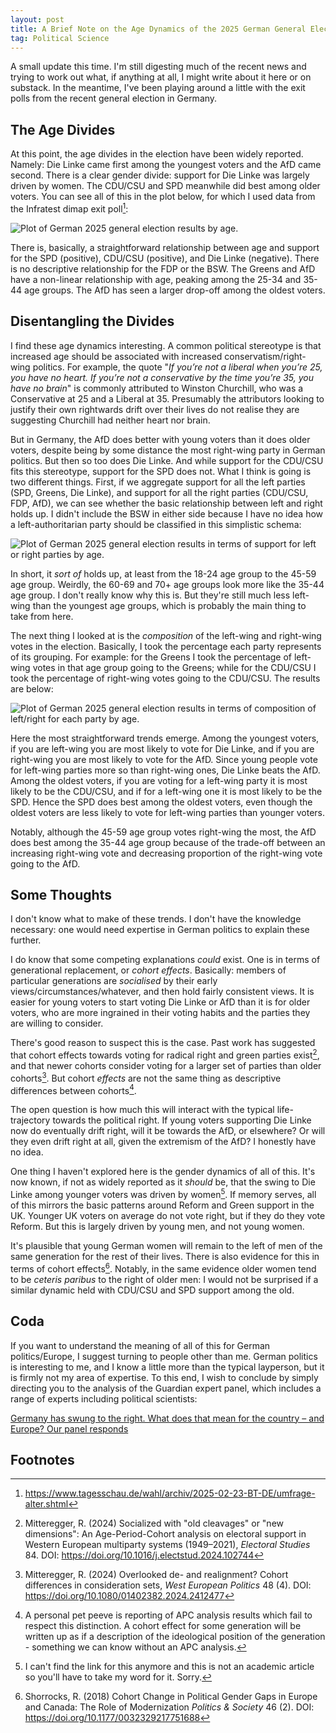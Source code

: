 ```yaml
---
layout: post
title: A Brief Note on the Age Dynamics of the 2025 German General Election
tag: Political Science
---
```


A small update this time. I'm still digesting much of the recent news and trying to work out what, if anything at all, I might write about it here or on substack. In the meantime, I've been playing around a little with the exit polls from the recent general election in Germany.

## The Age Divides

At this point, the age divides in the election have been widely reported. Namely: Die Linke came first among the youngest voters and the AfD came second. There is a clear gender divide: support for Die Linke was largely driven by women. The CDU/CSU and SPD meanwhile did best among older voters. You can see all of this in the plot below, for which I used data from the Infratest dimap exit poll[^1]:

<img src="/assets/images/blog/2025-03-03/de_ge_25_by_age.png" alt="Plot of German 2025 general election results by age." class="blog-img">

There is, basically, a straightforward relationship between age and support for the SPD (positive), CDU/CSU (positive), and Die Linke (negative). There is no descriptive relationship for the FDP or the BSW. The Greens and AfD have a non-linear relationship with age, peaking among the 25-34 and 35-44 age groups. The AfD has seen a larger drop-off among the oldest voters.

## Disentangling the Divides

I find these age dynamics interesting. A common political stereotype is that increased age should be associated with increased conservatism/right-wing politics. For example, the quote "*If you’re not a liberal when you’re 25, you have no heart.  If you’re not a conservative by the time you’re 35, you have no brain*" is commonly attributed to Winston Churchill, who was a Conservative at 25 and a Liberal at 35. Presumably the attributors looking to justify their own rightwards drift over their lives do not realise they are suggesting Churchill had neither heart nor brain.

But in Germany, the AfD does better with young voters than it does older voters, despite being by some distance the most right-wing party in German politics. But then so too does Die Linke. And while support for the CDU/CSU fits this stereotype, support for the SPD does not. What I think is going is two different things. First, if we aggregate support for all the left parties (SPD, Greens, Die Linke), and support for all the right parties (CDU/CSU, FDP, AfD), we can see whether the basic relationship between left and right holds up. I didn't include the BSW in either side because I have no idea how a left-authoritarian party should be classified in this simplistic schema:

<img src="/assets/images/blog/2025-03-03/de_ge_25_lr_by_age.png" alt="Plot of German 2025 general election results in terms of support for left or right parties by age." class="blog-img">

In short, it *sort of* holds up, at least from the 18-24 age group to the 45-59 age group. Weirdly, the 60-69 and 70+ age groups look more like the 35-44 age group. I don't really know why this is. But they're still much less left-wing than the youngest age groups, which is probably the main thing to take from here.

The next thing I looked at is the *composition* of the left-wing and right-wing votes in the election. Basically, I took the percentage each party represents of its grouping. For example: for the Greens I took the percentage of left-wing votes in that age group going to the Greens; while for the CDU/CSU I took the percentage of right-wing votes going to the CDU/CSU. The results are below:

<img src="/assets/images/blog/2025-03-03/de_ge_25_lr_comp_by_age.png" alt="Plot of German 2025 general election results in terms of composition of left/right for each party by age." class="blog-img">

Here the most straightforward trends emerge. Among the youngest voters, if you are left-wing you are most likely to vote for Die Linke, and if you are right-wing you are most likely to vote for the AfD. Since young people vote for left-wing parties more so than right-wing ones, Die Linke beats the AfD. Among the oldest voters, if you are voting for a left-wing party it is most likely to be the CDU/CSU, and if for a left-wing one it is most likely to be the SPD. Hence the SPD does best among the oldest voters, even though the oldest voters are less likely to vote for left-wing parties than younger voters.

Notably, although the 45-59 age group votes right-wing the most, the AfD does best among the 35-44 age group because of the trade-off between an increasing right-wing vote and decreasing proportion of the right-wing vote going to the AfD.

## Some Thoughts

I don't know what to make of these trends. I don't have the knowledge necessary: one would need expertise in German politics to explain these further.

I do know that some competing explanations *could* exist. One is in terms of generational replacement, or *cohort effects*. Basically: members of particular generations are *socialised* by their early views/circumstances/whatever, and then hold fairly consistent views. It is easier for young voters to start voting Die Linke or AfD than it is for older voters, who are more ingrained in their voting habits and the parties they are willing to consider.

There's good reason to suspect this is the case. Past work has suggested that cohort effects towards voting for radical right and green parties exist[^2], and that newer cohorts consider voting for a larger set of parties than older cohorts[^3]. But cohort *effects* are not the same thing as descriptive differences between cohorts[^4].

The open question is how much this will interact with the typical life-trajectory towards the political right. If young voters supporting Die Linke now do eventually drift right, will it be towards the AfD, or elsewhere? Or will they even drift right at all, given the extremism of the AfD? I honestly have no idea.

One thing I haven't explored here is the gender dynamics of all of this. It's now known, if not as widely reported as it *should* be, that the swing to Die Linke among younger voters was driven by women[^5]. If memory serves, all of this mirrors the basic patterns around Reform and Green support in the UK. Younger UK voters on average do not vote right, but if they do they vote Reform. But this is largely driven by young men, and not young women.

It's plausible that young German women will remain to the left of men of the same generation for the rest of their lives. There is also evidence for this in terms of cohort effects[^6]. Notably, in the same evidence older women tend to be *ceteris paribus* to the right of older men: I would not be surprised if a similar dynamic held with CDU/CSU and SPD support among the old.

## Coda

If you want to understand the meaning of all of this for German politics/Europe, I suggest turning to people other than me. German politics is interesting to me, and I know a little more than the typical layperson, but it is firmly not my area of expertise. To this end, I wish to conclude by simply directing you to the analysis of the Guardian expert panel, which includes a range of experts including political scientists:

[Germany has swung to the right. What does that mean for the country – and Europe? Our panel responds](https://www.theguardian.com/commentisfree/2025/feb/24/germany-election-results-swung-right-europe-panel-friedrich-merz-afd)

## Footnotes

[^1]: <https://www.tagesschau.de/wahl/archiv/2025-02-23-BT-DE/umfrage-alter.shtml>
[^2]: Mitteregger, R. (2024) Socialized with "old cleavages" or "new dimensions": An Age-Period-Cohort analysis on electoral support in Western European multiparty systems (1949–2021), *Electoral Studies* 84. DOI: <https://doi.org/10.1016/j.electstud.2024.102744>
[^3]: Mitteregger, R. (2024) Overlooked de- and realignment? Cohort differences in consideration sets, *West European Politics* 48 (4). DOI: <https://doi.org/10.1080/01402382.2024.2412477>
[^4]: A personal pet peeve is reporting of APC analysis results which fail to respect this distinction. A cohort effect for some generation will be written up as if a description of the ideological position of the generation - something we can know without an APC analysis.
[^5]: I can't find the link for this anymore and this is not an academic article so you'll have to take my word for it. Sorry.
[^6]: Shorrocks, R. (2018) Cohort Change in Political Gender Gaps in Europe and Canada: The Role of Modernization *Politics & Society* 46 (2). DOI: <https://doi.org/10.1177/0032329217751688>


